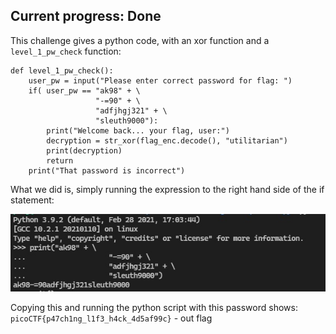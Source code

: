 ## Current progress: Done

This challenge gives a python code, with an xor function and a `level_1_pw_check` function:

```
def level_1_pw_check():
    user_pw = input("Please enter correct password for flag: ")
    if( user_pw == "ak98" + \
                   "-=90" + \
                   "adfjhgj321" + \
                   "sleuth9000"):
        print("Welcome back... your flag, user:")
        decryption = str_xor(flag_enc.decode(), "utilitarian")
        print(decryption)
        return
    print("That password is incorrect") 
```

What we did is, simply running the expression to the right hand side of the if statement:

![patchme-python-out](patchme.jpg)

Copying this and running the python script with this password shows:
`picoCTF{p47ch1ng_l1f3_h4ck_4d5af99c}` - out flag